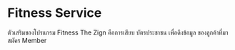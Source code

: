 # Fitness Service

ตัวเสริมของโปรแกรม Fitness The Zign คือการเสียบ บัตรประชาชน เพื่อดึงข้อมูล ของลูกค้าที่มา สมัคร Member